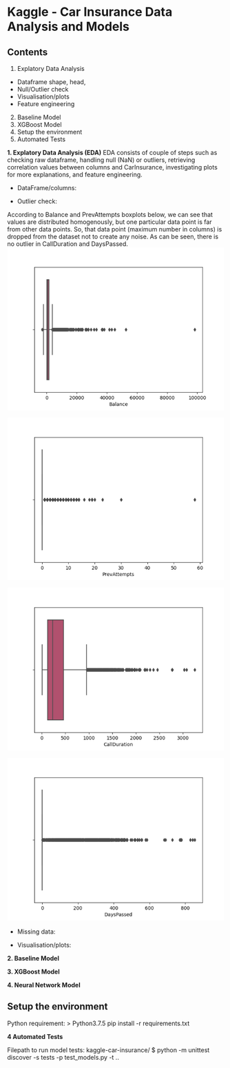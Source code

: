 # Kaggle - Car Insurance Data Analysis and Models



## Contents
1. Explatory Data Analysis
- Dataframe shape, head, 
- Null/Outlier check 
- Visualisation/plots
- Feature engineering
2. Baseline Model
3. XGBoost Model
4. Setup the environment
5. Automated Tests


**1. Explatory Data Analysis (EDA)**
EDA consists of couple of steps such as checking raw dataframe, handling null (NaN) or outliers, retrieving correlation values between columns and CarInsurance, investigating plots for more explanations, and feature engineering. 

- DataFrame/columns: 


- Outlier check:

According to Balance and PrevAttempts boxplots below, we can see that values are distributed homogenously, but one particular data point is far from other data points. So, that data point (maximum number in columns) is dropped from the dataset not to create any noise. As can be seen, there is no outlier in CallDuration and DaysPassed. 
![balance_outlier_check](/visuals/balance_boxplot.png)

![prevattempts_outlier_check](/visuals/prev_attempts_boxplot.png)

![callduration_outlier_check](/visuals/call_duration_boxplot.png)

![dayspassed_outlier_check](/visuals/days_passed_boxplot.png)

- Missing data:

- Visualisation/plots:





**2. Baseline Model**


**3. XGBoost Model**

**4. Neural Network Model**


## Setup the environment

Python requirement: > Python3.7.5
pip install -r requirements.txt

**4 Automated Tests**


Filepath to run model tests: kaggle-car-insurance/
$ python -m unittest discover -s tests -p test_models.py -t ..
